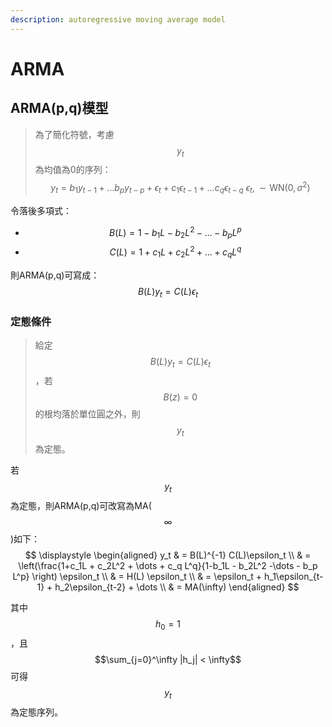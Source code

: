 ```yaml
---
description: autoregressive moving average model
---
```


# ARMA

## ARMA(p,q)模型

> 為了簡化符號，考慮$$y_t$$為均值為0的序列：
> $$\displaystyle y_t = b_1 y_{t-1} + \dots b_py_{t-p} + \epsilon_t + c_1 \epsilon_{t-1} + \dots c_q\epsilon_{t-q} ~ \epsilon_t, \sim \text{WN}(0, \sigma^2)$$

令落後多項式：
* $$ B(L) = 1-b_1L - b_2L^2 -\dots - b_p L^p $$
* $$ C(L) = 1+c_1L + c_2L^2 + \dots + c_q L^q $$

則ARMA(p,q)可寫成： $$ \displaystyle B(L)y_t = C(L)\epsilon_t $$

### 定態條件

> 給定$$ \displaystyle B(L)y_t = C(L)\epsilon_t $$，若$$B(z)=0$$的根均落於單位圓之外，則$$y_t$$為定態。

若$$y_t$$為定態，則ARMA(p,q)可改寫為MA($$\infty$$)如下：
$$ \displaystyle  
\begin{aligned}
y_t & = B(L)^{-1} C(L)\epsilon_t \\
    & = \left(\frac{1+c_1L + c_2L^2 + \dots + c_q L^q}{1-b_1L - b_2L^2 -\dots - b_p L^p} \right) \epsilon_t \\
    & = H(L) \epsilon_t \\
    & = \epsilon_t + h_1\epsilon_{t-1} + h_2\epsilon_{t-2} + \dots \\
    & = MA(\infty)
\end{aligned}
$$

其中$$h_0=1$$，且$$\sum_{j=0}^\infty |h_j| < \infty$$可得$$y_t$$為定態序列。
